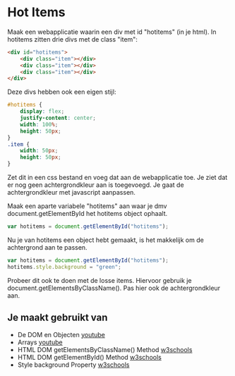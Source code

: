 # Hot Items

Maak een webapplicatie waarin een div met id "hotitems" (in je html). In hotitems zitten drie divs met de class "item":

```html
<div id="hotitems">
	<div class="item"></div>
	<div class="item"></div>
	<div class="item"></div>
</div>
```

Deze divs hebben ook een eigen stijl:

```css
#hotitems {
	display: flex;
	justify-content: center;
	width: 100%;
	height: 50px;
}
.item {
	width: 50px;
	height: 50px;
}
```

Zet dit in een css bestand en voeg dat aan de webapplicatie toe.
Je ziet dat er nog geen achtergrondkleur aan is toegevoegd. Je gaat de achtergrondkleur met javascript aanpassen.

Maak een aparte variabele "hotitems" aan waar je dmv document.getElementById het hotitems object ophaalt. 

```javascript
var hotitems = document.getElementById("hotitems");
```

Nu je van hotitems een object hebt gemaakt, is het makkelijk om de achtergrond aan te passen.

```javascript
var hotitems = document.getElementById("hotitems");
hotitems.style.background = "green";
```

Probeer dit ook te doen met de losse items. Hiervoor gebruik je document.getElementsByClassName(). Pas hier ook de achtergrondkleur aan.

## Je maakt gebruikt van
- De DOM en Objecten [youtube](https://www.youtube.com/watch?v=k81rBKqwDhU)
- Arrays [youtube](https://www.youtube.com/watch?v=Z-l1IAbq3qg)
- HTML DOM getElementsByClassName() Method [w3schools](https://www.w3schools.com/jsref/met_document_getelementsbyclassname.asp)
- HTML DOM getElementById() Method [w3schools](https://www.w3schools.com/jsref/met_document_getelementbyid.asp)
- Style background Property [w3schools](https://www.w3schools.com/jsref/prop_style_background.asp)
